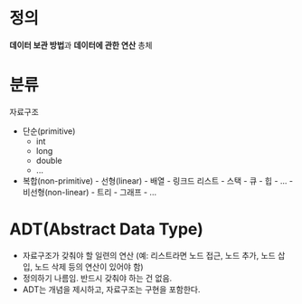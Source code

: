 ```toc
```

# 정의
**데이터 보관 방법**과 **데이터에 관한 연산** 총체

# 분류
자료구조
- 단순(primitive)
	- int
	- long
	- double
	- ...
- 복합(non-primitive)
		- 선형(linear)
			- 배열
			- 링크드 리스트
			- 스택
			- 큐
			- 힙
			- ...
		- 비선형(non-linear)
			- 트리
			- 그래프
			- ...

# ADT(Abstract Data Type)
- 자료구조가 갖춰야 할 일련의 연산
(예: 리스트라면 노드 접근, 노드 추가, 노드 삽입, 노드 삭제 등의 연산이 있어야 함)
- 정의하기 나름임. 반드시 갖춰야 하는 건 없음.
- ADT는 개념을 제시하고, 자료구조는 구현을 포함한다.



